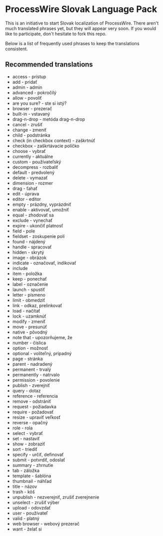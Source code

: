 ProcessWire Slovak Language Pack
================================

This is an initiative to start Slovak localization of ProcessWire.
There aren't much translated phrases yet, but they will appear very soon.
If you would like to participate, don't hesitate to fork this repo.

Below is a list of frequently used phrases to keep the translations consistent.

Recommended translations
------------------------

* access - prístup
* add - pridať
* admin - admin
* advanced - pokročilý
* allow - povoliť
* are you sure? - ste si istý?
* browser - prezerač
* built-in - vstavaný
* drag-n-drop - metóda drag-n-drop
* cancel - zrušiť
* change - zmeniť
* child - podstránka
* check (in checkbox context) - zaškrtnúť
* checkbox - zaškrtávacie políčko
* choose - vybrať
* currently - aktuálne
* custom - používateľský
* decompress - rozbaliť
* default - predvolený
* delete - vymazať
* dimension - rozmer
* drag - ťahať
* edit - úprava
* editor - editor
* empty - prázdny, vyprázdniť
* enable - aktivovať, umožniť
* equal - zhodovať sa
* exclude - vynechať
* expire - ukončiť platnosť
* field - pole
* fieldset - zoskupenie polí
* found - nájdený
* handle - spracovať
* hidden - skrytý
* image - obrázok
* indicate - označovať, indikovať
* include
* item - položka
* keep - ponechať
* label - označenie
* launch - spustiť
* letter - písmeno
* limit - obmedziť
* link - odkaz, prelinkovať
* load - načítať
* lock - uzamknúť
* modify - zmeniť
* move - presunúť
* native - pôvodný
* note that - upozorňujeme, že
* number - číslica
* option - možnosť
* optional - voliteľný, prípadný
* page - stránka
* parent - nadradený
* permanent - trvalý
* permanently - natrvalo
* permission - povolenie
* publish - zverejniť
* query - dotaz
* reference - referencia
* remove - odstrániť
* request - požiadavka
* require - požadovať
* resize - upraviť veľkosť
* reverse - opačný
* role - rola
* select - vybrať
* set - nastaviť
* show - zobraziť
* sort - triediť
* specify - určiť, definovať
* submit - potvrdiť, odoslať
* summary - zhrnutie
* tab - záložka
* template - šablóna
* thumbnail - náhľad
* title - názov
* trash - kôš
* unpublish - nezverejniť, zrušiť zverejnenie
* unselect - zrušiť výber
* upload - odovzdať
* user - používateľ
* valid - platný
* web browser - webový prezerač
* want - želať si
